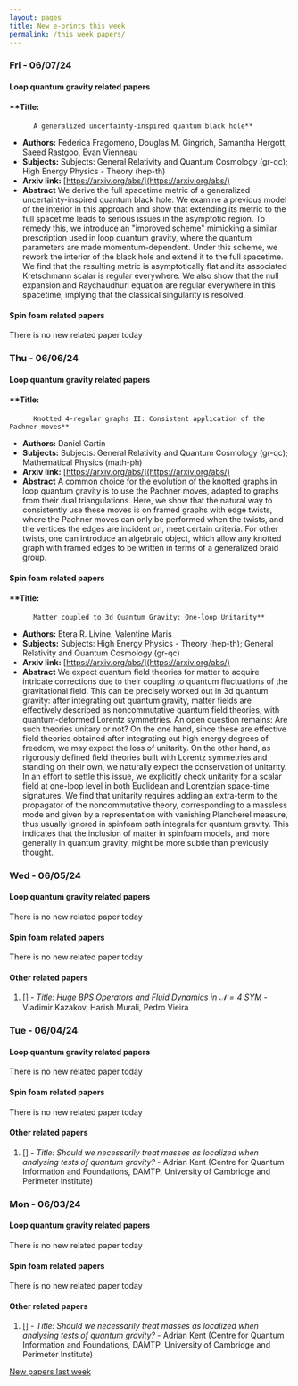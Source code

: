 ```yaml
---
layout: pages
title: New e-prints this week
permalink: /this_week_papers/
---
```




### Fri - 06/07/24

#### Loop quantum gravity related papers

#### **Title:
          A generalized uncertainty-inspired quantum black hole**
 - **Authors:** Federica Fragomeno, Douglas M. Gingrich, Samantha Hergott, Saeed Rastgoo, Evan Vienneau
 - **Subjects:** Subjects:
General Relativity and Quantum Cosmology (gr-qc); High Energy Physics - Theory (hep-th)
 - **Arxiv link:** [https://arxiv.org/abs/](https://arxiv.org/abs/)
 - **Abstract**
 We derive the full spacetime metric of a generalized uncertainty-inspired quantum black hole. We examine a previous model of the interior in this approach and show that extending its metric to the full spacetime leads to serious issues in the asymptotic region. To remedy this, we introduce an "improved scheme" mimicking a similar prescription used in loop quantum gravity, where the quantum parameters are made momentum-dependent. Under this scheme, we rework the interior of the black hole and extend it to the full spacetime. We find that the resulting metric is asymptotically flat and its associated Kretschmann scalar is regular everywhere. We also show that the null expansion and Raychaudhuri equation are regular everywhere in this spacetime, implying that the classical singularity is resolved. 

#### Spin foam related papers

There is no new related paper today 

### Thu - 06/06/24

#### Loop quantum gravity related papers

#### **Title:
          Knotted 4-regular graphs II: Consistent application of the Pachner moves**
 - **Authors:** Daniel Cartin
 - **Subjects:** Subjects:
General Relativity and Quantum Cosmology (gr-qc); Mathematical Physics (math-ph)
 - **Arxiv link:** [https://arxiv.org/abs/](https://arxiv.org/abs/)
 - **Abstract**
 A common choice for the evolution of the knotted graphs in loop quantum gravity is to use the Pachner moves, adapted to graphs from their dual triangulations. Here, we show that the natural way to consistently use these moves is on framed graphs with edge twists, where the Pachner moves can only be performed when the twists, and the vertices the edges are incident on, meet certain criteria. For other twists, one can introduce an algebraic object, which allow any knotted graph with framed edges to be written in terms of a generalized braid group. 

#### Spin foam related papers

#### **Title:
          Matter coupled to 3d Quantum Gravity: One-loop Unitarity**
 - **Authors:** Etera R. Livine, Valentine Maris
 - **Subjects:** Subjects:
High Energy Physics - Theory (hep-th); General Relativity and Quantum Cosmology (gr-qc)
 - **Arxiv link:** [https://arxiv.org/abs/](https://arxiv.org/abs/)
 - **Abstract**
 We expect quantum field theories for matter to acquire intricate corrections due to their coupling to quantum fluctuations of the gravitational field. This can be precisely worked out in 3d quantum gravity: after integrating out quantum gravity, matter fields are effectively described as noncommutative quantum field theories, with quantum-deformed Lorentz symmetries. An open question remains: Are such theories unitary or not? On the one hand, since these are effective field theories obtained after integrating out high energy degrees of freedom, we may expect the loss of unitarity. On the other hand, as rigorously defined field theories built with Lorentz symmetries and standing on their own, we naturally expect the conservation of unitarity. In an effort to settle this issue, we explicitly check unitarity for a scalar field at one-loop level in both Euclidean and Lorentzian space-time signatures. We find that unitarity requires adding an extra-term to the propagator of the noncommutative theory, corresponding to a massless mode and given by a representation with vanishing Plancherel measure, thus usually ignored in spinfoam path integrals for quantum gravity. This indicates that the inclusion of matter in spinfoam models, and more generally in quantum gravity, might be more subtle than previously thought. 

### Wed - 06/05/24

#### Loop quantum gravity related papers

There is no new related paper today 

#### Spin foam related papers

There is no new related paper today 



#### Other related papers

1. [[]](https://arxiv.org/abs/) - *Title:
          Huge BPS Operators and Fluid Dynamics in $\mathcal{N}=4$ SYM* - Vladimir Kazakov, Harish Murali, Pedro Vieira



### Tue - 06/04/24

#### Loop quantum gravity related papers

There is no new related paper today 

#### Spin foam related papers

There is no new related paper today 



#### Other related papers

1. [[]](https://arxiv.org/abs/) - *Title:
          Should we necessarily treat masses as localized when analysing tests of quantum gravity?* - Adrian Kent (Centre for Quantum Information and Foundations, DAMTP, University of Cambridge and Perimeter Institute)



### Mon - 06/03/24

#### Loop quantum gravity related papers

There is no new related paper today 

#### Spin foam related papers

There is no new related paper today 



#### Other related papers

1. [[]](https://arxiv.org/abs/) - *Title:
          Should we necessarily treat masses as localized when analysing tests of quantum gravity?* - Adrian Kent (Centre for Quantum Information and Foundations, DAMTP, University of Cambridge and Perimeter Institute)






[New papers last week]({{site.url}}/archived/weekly/pre-prints/2024/06/03/archived_weekly_papers.html)